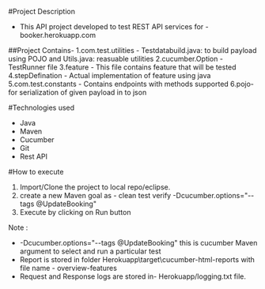 #Project Description
- This API project developed to test REST API services for - booker.herokuapp.com

##Project Contains-
	1.com.test.utilities - Testdatabuild.java: to build payload using POJO and Utils.java:	reasuable utilities
	2.cucumber.Option - TestRunner file
	3.feature - This file contains feature that will be tested 
	4.stepDefination - Actual implementation of feature using java
	5.com.test.constants - Contains endpoints with methods supported
	6.pojo- for serialization of given payload in to json


#Technologies used
- Java
- Maven
- Cucumber
- Git
- Rest API

#How to execute
1. Import/Clone the project to local repo/eclipse.
2. create a new Maven goal as - clean test verify -Dcucumber.options="--tags @UpdateBooking"
3. Execute by clicking on Run button

Note : 
- -Dcucumber.options="--tags @UpdateBooking" this is cucumber Maven argument to select and run a particular test
- Report is stored in folder Herokuapp\target\cucumber-html-reports with file name - overview-features
- Request and Response logs are stored in- Herokuapp/logging.txt file.